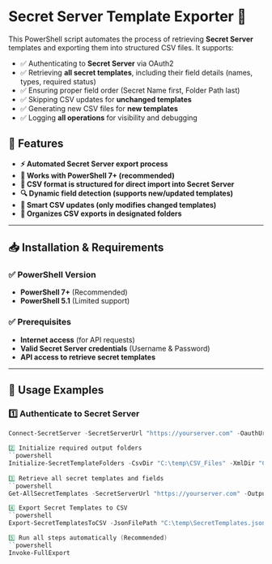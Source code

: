 # Secret Server Template Exporter 🚀

This PowerShell script automates the process of retrieving **Secret Server** templates and exporting them into structured CSV files. It supports:
- ✅ Authenticating to **Secret Server** via OAuth2
- ✅ Retrieving **all secret templates**, including their field details (names, types, required status)
- ✅ Ensuring proper field order (Secret Name first, Folder Path last)
- ✅ Skipping CSV updates for **unchanged templates**
- ✅ Generating new CSV files for **new templates**
- ✅ Logging **all operations** for visibility and debugging

## 📌 Features
- **⚡ Automated Secret Server export process**
- **🎯 Works with PowerShell 7+ (recommended)**
- **📝 CSV format is structured for direct import into Secret Server**
- **🔍 Dynamic field detection (supports new/updated templates)**
- **🔄 Smart CSV updates (only modifies changed templates)**
- **📂 Organizes CSV exports in designated folders**

---

## 📥 **Installation & Requirements**
### ✅ **PowerShell Version**
- **PowerShell 7+** (Recommended)
- **PowerShell 5.1** (Limited support)

### ✅ **Prerequisites**
- **Internet access** (for API requests)
- **Valid Secret Server credentials** (Username & Password)
- **API access to retrieve secret templates**

---

## 🚀 **Usage Examples**
### **1️⃣ Authenticate to Secret Server**
```powershell
Connect-SecretServer -SecretServerUrl "https://yourserver.com" -OauthUrl "https://yourserver.com/oauth2/token"

2️⃣ Initialize required output folders
``powershell
Initialize-SecretTemplateFolders -CsvDir "C:\temp\CSV_Files" -XmlDir "C:\temp\XML_Files"
                       
3️⃣ Retrieve all secret templates and fields                       
``powershell
Get-AllSecretTemplates -SecretServerUrl "https://yourserver.com" -OutputPath "C:\temp\SecretTemplates.json"

4️⃣ Export Secret Templates to CSV
``powershell
Export-SecretTemplatesToCSV -JsonFilePath "C:\temp\SecretTemplates.json" -CsvDir "C:\temp\CSV_Files"

5️⃣ Run all steps automatically (Recommended)
``powershell
Invoke-FullExport
